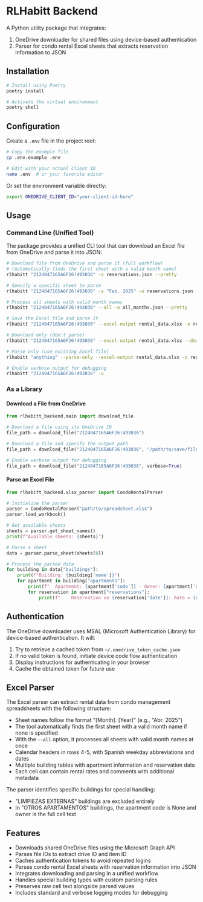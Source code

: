 # RLHabitt Backend

A Python utility package that integrates:
1. OneDrive downloader for shared files using device-based authentication
2. Parser for condo rental Excel sheets that extracts reservation information to JSON

## Installation

```bash
# Install using Poetry
poetry install

# Activate the virtual environment
poetry shell
```

## Configuration

Create a `.env` file in the project root:

```bash
# Copy the example file
cp .env.example .env

# Edit with your actual client ID
nano .env  # or your favorite editor
```

Or set the environment variable directly:

```bash
export ONEDRIVE_CLIENT_ID="your-client-id-here"
```

## Usage

### Command Line (Unified Tool)

The package provides a unified CLI tool that can download an Excel file from OneDrive and parse it into JSON:

```bash
# Download file from OneDrive and parse it (full workflow)
# (Automatically finds the first sheet with a valid month name)
rlhabitt "2124047165A6F26!493036" -o reservations.json --pretty

# Specify a specific sheet to parse
rlhabitt "2124047165A6F26!493036" -s "Feb. 2025" -o reservations.json

# Process all sheets with valid month names
rlhabitt "2124047165A6F26!493036" --all -o all_months.json --pretty

# Save the Excel file and parse it
rlhabitt "2124047165A6F26!493036" --excel-output rental_data.xlsx -o reservations.json

# Download only (don't parse)
rlhabitt "2124047165A6F26!493036" --excel-output rental_data.xlsx --download-only

# Parse only (use existing Excel file)
rlhabitt "anything" --parse-only --excel-output rental_data.xlsx -o reservations.json

# Enable verbose output for debugging
rlhabitt "2124047165A6F26!493036" -v
```

### As a Library

#### Download a File from OneDrive

```python
from rlhabitt_backend.main import download_file

# Download a file using its OneDrive ID
file_path = download_file("2124047165A6F26!493036")

# Download a file and specify the output path
file_path = download_file("2124047165A6F26!493036", "/path/to/save/file.pdf")

# Enable verbose output for debugging
file_path = download_file("2124047165A6F26!493036", verbose=True)
```

#### Parse an Excel File

```python
from rlhabitt_backend.xlsx_parser import CondoRentalParser

# Initialize the parser
parser = CondoRentalParser("path/to/spreadsheet.xlsx")
parser.load_workbook()

# Get available sheets
sheets = parser.get_sheet_names()
print(f"Available sheets: {sheets}")

# Parse a sheet
data = parser.parse_sheet(sheets[0])

# Process the parsed data
for building in data["buildings"]:
    print(f"Building: {building['name']}")
    for apartment in building["apartments"]:
        print(f"  Apartment: {apartment['code']} - Owner: {apartment['owner']}")
        for reservation in apartment["reservations"]:
            print(f"    Reservation on {reservation['date']}: Rate = {reservation['rate']}")
```

## Authentication

The OneDrive downloader uses MSAL (Microsoft Authentication Library) for device-based authentication. It will:

1. Try to retrieve a cached token from `~/.onedrive_token_cache.json`
2. If no valid token is found, initiate device code flow authentication
3. Display instructions for authenticating in your browser
4. Cache the obtained token for future use

## Excel Parser

The Excel parser can extract rental data from condo management spreadsheets with the following structure:

- Sheet names follow the format "[Month]. [Year]" (e.g., "Abr. 2025")
- The tool automatically finds the first sheet with a valid month name if none is specified
- With the `--all` option, it processes all sheets with valid month names at once
- Calendar headers in rows 4-5, with Spanish weekday abbreviations and dates
- Multiple building tables with apartment information and reservation data
- Each cell can contain rental rates and comments with additional metadata

The parser identifies specific buildings for special handling:
- "LIMPIEZAS EXTERNAS" buildings are excluded entirely
- In "OTROS APARTAMENTOS" buildings, the apartment code is None and owner is the full cell text

## Features

- Downloads shared OneDrive files using the Microsoft Graph API
- Parses file IDs to extract drive ID and item ID
- Caches authentication tokens to avoid repeated logins
- Parses condo rental Excel sheets with reservation information into JSON
- Integrates downloading and parsing in a unified workflow
- Handles special building types with custom parsing rules
- Preserves raw cell text alongside parsed values
- Includes standard and verbose logging modes for debugging